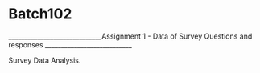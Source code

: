 # Batch102
_____________________________Assignment 1 - Data of Survey Questions and responses ___________________________

 Survey Data Analysis.
